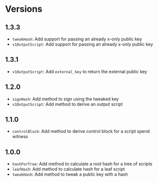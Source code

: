 # Versions

## 1.3.3

- `tweakHash`: Add support for passing an already x-only public key
- `v1OutputScript`: Add support for passing an already x-only public key

## 1.3.1

- `v1OutputScript`: Add `external_key` to return the external public key

## 1.2.0

- `signHash`: Add method to sign using the tweaked key
- `v1OutputScript`: Add method to derive an output script

## 1.1.0

- `controlBlock`: Add method to derive control block for a script spend witness

## 1.0.0

- `hashForTree`: Add method to calculate a root hash for a tree of scripts
- `leafHash`: Add method to calculate hash for a leaf script
- `tweakHash`: Add method to tweak a public key with a hash

